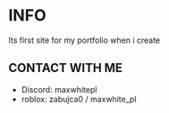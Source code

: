 # INFO
Its first site for my portfolio when i create

## CONTACT WITH ME
- Discord: maxwhitepl
- roblox: zabujca0 / maxwhite_pl